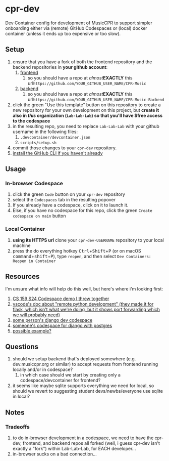 # cpr-dev
Dev Container config for development of MusicCPR to support simpler onboarding either via (remote)  GitHub Codespaces or (local) docker container (unless it ends up too expensive or too slow).


## Setup
1. ensure that you have a fork of both the frontend repository and the backend repositories in **your github account**:
    1. [frontend](https://github.com/Lab-Lab-Lab/CPR-Music)
        1. so you should have a repo at _almost_**EXACTLY** this url`https://github.com/YOUR_GITHUB_USER_NAME/CPR-Music`
    1. [backend](https://github.com/Lab-Lab-Lab/CPR-Music-Backend)
        1. so you should have a repo at _almost_**EXACTLY** this url`https://github.com/YOUR_GITHUB_USER_NAME/CPR-Music-Backend`
1. click the green "Use this template" button on this repository to create a new repository for your own development on this project, but **create it also in _this_ organization (`Lab-Lab-Lab`) so that you'll have $free access to the codespace**
1. in the resulting repo, you need to replace `Lab-Lab-Lab` with your github username in the following files:
    1. `.devcontainer/devcontainer.json`
    1. `scripts/setup.sh`
1. commit those changes to your `cpr-dev` repository.
1. [install the GitHub CLI if you haven't already](https://github.com/cli/cli#installation)

## Usage

### In-browser Codespace
1. click the green `Code` button on your `cpr-dev` repository
1. select the `Codespaces` tab in the resulting popover
1. If you already have a codespace, click on it to launch it. 
1. Else, if you have no codespace for this repo, click the green `Create codespace on main` button

### Local Container
1. **using its HTTPS url** clone your `cpr-dev-USERNAME` repository to your local machine 
1. press the do everything hotkey <kbd>Ctrl</kbd>+<kbd>Shift</kbd>+<kbd>P</kbd> (or on macOS <kbd>command</kbd>+<kbd>shift</kbd>+<kbd>P</kbd>), type `reopen`, and then select `Dev Containers: Reopen in Container`


## Resources

I'm unsure what info will help do this well, but here's where i'm looking first:
1. [CS 159 S24 Codespace demo I threw together](https://github.com/159S24/codespace)
2. [vscode's doc about "remote python development" (they made it for flask, which isn't what we're doing, but it shows port forwarding which we will probably need)](https://github.com/microsoft/vscode-remote-try-python/blob/main/.devcontainer/devcontainer.json)
3. [some person's django dev codespace](https://github.com/github/codespaces-django/tree/main)
4. [someone's codespace for django with postgres](https://til.simonwillison.net/github/django-postgresql-codespaces)
5. [possible example?](https://github.com/codespaces-contrib/codespaces-multi-repo/tree/main)

## Questions
1. should we setup backend that's deployed somewhere (e.g. dev.musiccpr.org or similar) to accept requests from frontend running locally and/or in codespace?
    1. in which case should we start by creating only a codespace/devcontainer for frontend?
2. it seems like maybe sqlite supports everything we need for local, so should we revert to suggesting student devs/newbs/everyone use sqlite in local?

## Notes

### Tradeoffs
1. to do in-browser development in a codespace, we need to have the cpr-dev, frontend, and backend repos all forked (well, i guess cpr-dev isn't exactly a "fork") within Lab-Lab-Lab, for EACH developer...
1. in-browser sucks on a bad connection...
